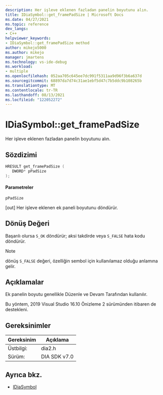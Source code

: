 ```yaml
---
description: Her işleve eklenen fazladan panelin boyutunu alın.
title: IDiaSymbol::get_framePadSize | Microsoft Docs
ms.date: 04/27/2021
ms.topic: reference
dev_langs:
- C++
helpviewer_keywords:
- IDiaSymbol::get_framePadSize method
author: mikejo5000
ms.author: mikejo
manager: jmartens
ms.technology: vs-ide-debug
ms.workload:
- multiple
ms.openlocfilehash: 052aa705c645ee7dc991f5311aa9d96f3b6a637d
ms.sourcegitcommit: 68897da7d74c31ae1ebf5d47c7b5ddc9b108265b
ms.translationtype: MT
ms.contentlocale: tr-TR
ms.lasthandoff: 08/13/2021
ms.locfileid: "122052272"
---
```

# <a name="idiasymbolget_framepadsize"></a>IDiaSymbol::get_framePadSize

Her işleve eklenen fazladan panelin boyutunu alın.

## <a name="syntax"></a>Sözdizimi

```C++
HRESULT get_framePadSize ( 
   DWORD* pPadSize
);
```

#### <a name="parameters"></a>Parametreler

 `pPadSize`

[out] Her işleve eklenen ek paneli boyutunu döndürür.

## <a name="return-value"></a>Dönüş Değeri

 Başarılı olursa `S_OK` döndürür; aksi takdirde veya `S_FALSE` hata kodu döndürür.

> [!NOTE]
> dönüş `S_FALSE` değeri, özelliğin sembol için kullanılamaz olduğu anlamına gelir.

## <a name="remarks"></a>Açıklamalar

Ek panelin boyutu genellikle Düzenle ve Devam Tarafından kullanılır.

Bu yöntem, 2019 Visual Studio 16.10 Önizleme 2 sürümünden itibaren de destekleni.

## <a name="requirements"></a>Gereksinimler

|Gereksinim|Açıklama|
|-----------------|-----------------|
|Üstbilgi:|dia2.h|
|Sürüm:|DIA SDK v7.0|

## <a name="see-also"></a>Ayrıca bkz.
- [IDiaSymbol](../../debugger/debug-interface-access/idiasymbol.md)

